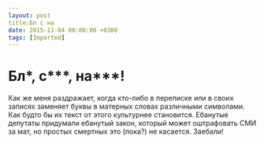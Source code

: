 ```yaml
---
layout: post
title:Бл с на
date: 2015-11-04 00:00:00 +0300
tags: [Imported]
---
```

# Бл*, с***, на***!

Как же меня раздражает, когда кто-либо в переписке или в своих записях заменяет буквы в матерных словах различными символами. Как будто бы их текст от этого культурнее становится. Ебанутые депутаты придумали ебанутый закон, который может оштрафовать СМИ за мат, но простых смертных это (пока?) не касается. Заебали!